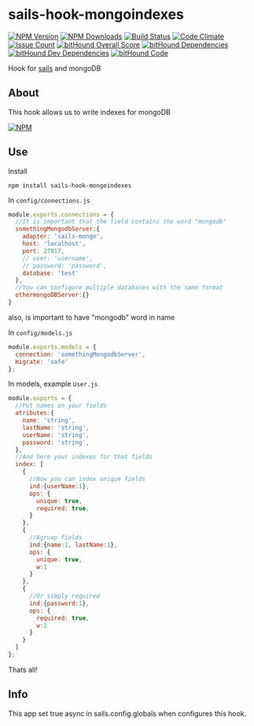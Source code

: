 # sails-hook-mongoindexes

  [![NPM Version][npm-image]][npm-url]
  [![NPM Downloads][downloads-image]][downloads-url]
  [![Build Status][build-image]][build-url]
  [![Code Climate][climate-image]][climate-url]
  [![Issue Count][issue-image]][issue-url]
  [![bitHound Overall Score][score-image]][score-url]
  [![bitHound Dependencies][dep-image]][dep-url]
  [![bitHound Dev Dependencies][devdep-image]][devdep-url]
  [![bitHound Code][code-image]][code-url]

Hook for [sails](http://sailsjs.org/) and mongoDB

## About
This hook allows us to write indexes for mongoDB 

  [![NPM][downloads-chart]][chart-url]

## Use
Install
~~~
npm install sails-hook-mongoindexes
~~~
In `config/connections.js`
~~~js
module.exports.connections = {
  //It is important that the field contains the word "mongodb"
  somethingMongodbServer:{
    adapter: 'sails-mongo',
    host: 'localhost',
    port: 27017,
    // user: 'username',
    // password: 'password',
    database: 'test'
  },
  //You can configure multiple databases with the same format
  othermongoDBServer:{}
}
~~~
also, is important to have "mongodb" word in name

In `config/models.js`
~~~js
module.exports.models = {
  connection: 'somethingMongodbServer',
  migrate: 'safe'
};
~~~
In models, example `User.js`
~~~js
module.exports = {
  //Put names on your fields
  atributes:{
    name: 'string',
    lastName: 'string',
    userName: 'string',
    password: 'string',    
  },
  //And here your indexes for that fields
  index: [
    {
      //Now you can index unique fields
      ind:{userName:1},
      ops: {
        unique: true,
        required: true,
      }
    },
    {
      //Agruop fields
      ind:{name:1, lastName:1},
      ops: {
        unique: true,
        w:1
      }
    },
    {
      //Or simply required
      ind:{password:1},
      ops: {
        required: true,
        w:1
      }
    }
  ]
};
~~~
Thats all!

## Info
This app set true async in sails.config.globals when configures this hook.


[npm-image]: https://img.shields.io/npm/v/sails-hook-mongoindexes.svg
[npm-url]: https://npmjs.org/package/sails-hook-mongoindexes
[downloads-image]: https://img.shields.io/npm/dm/sails-hook-mongoindexes.svg
[downloads-url]: https://npmjs.org/package/sails-hook-mongoindexes
[downloads-chart]: https://nodei.co/npm-dl/sails-hook-mongoindexes.png?months=6&height=1
[chart-url]: https://nodei.co/npm/sails-hook-mongoindexes/
[build-image]: https://travis-ci.org/sanjorgek/sails-hook-mongoindexes.svg
[build-url]: https://travis-ci.org/sanjorgek/sails-hook-mongoindexes
[code-image]: https://www.bithound.io/github/sanjorgek/sails-hook-mongoindexes/badges/code.svg
[code-url]: https://www.bithound.io/github/sanjorgek/sails-hook-mongoindexes
[dep-image]: https://www.bithound.io/github/sanjorgek/sails-hook-mongoindexes/badges/dependencies.svg
[dep-url]: https://www.bithound.io/github/sanjorgek/sails-hook-mongoindexes/bithound/dependencies/npm
[devdep-image]: https://www.bithound.io/github/sanjorgek/sails-hook-mongoindexes/badges/devDependencies.svg
[devdep-url]: https://www.bithound.io/github/sanjorgek/sails-hook-mongoindexes/bithound/dependencies/npm
[score-image]: https://www.bithound.io/github/sanjorgek/sails-hook-mongoindexes/badges/score.svg
[score-url]: https://www.bithound.io/github/sanjorgek/sails-hook-mongoindexes
[issue-image]: https://codeclimate.com/github/sanjorgek/sails-hook-mongoIndexes/badges/issue_count.svg
[issue-url]: https://codeclimate.com/github/sanjorgek/sails-hook-mongoIndexes
[climate-image]: https://codeclimate.com/github/sanjorgek/sails-hook-mongoIndexes/badges/gpa.svg
[climate-url]: https://codeclimate.com/github/sanjorgek/sails-hook-mongoIndexes